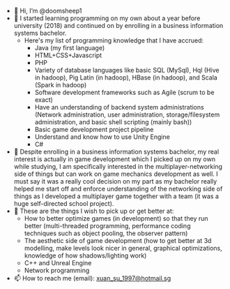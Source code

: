 - 👋 Hi, I’m @doomsheep1
- 👀 I started learning programming on my own about a year before university (2018) and continued on by enrolling in a business information systems bachelor.
  - Here's my list of programming knowledge that I have accrued:
    - Java (my first language)
    - HTML+CSS+Javascript
    - PHP
    - Variety of database languages like basic SQL (MySql), Hql (Hive in hadoop),
  Pig Latin (in hadoop), HBase (in hadoop), and Scala (Spark in hadoop)
    - Software development frameworks such as Agile (scrum to be exact)
    - Have an understanding of backend system administrations (Network administration, user administration, storage/filesystem administration, and basic shell scripting 
    (mainly bash)) 
    - Basic game development project pipeline
    - Understand and know how to use Unity Engine
    - C# 
- 👀 Despite enrolling in a business information systems bachelor, my real interest is actually in game development which I picked up on my own while studying, 
I am specifically interested in the multiplayer-networking side of things but can work on game mechanics development as well.
I must say it was a really cool decision on my part as my bachelor really helped me start off and enforce understanding of the networking side of things as I developed a
multiplayer game together with a team (it was a huge self-directed school project).
- 🌱 These are the things I wish to pick up or get better at:
  - How to better optimize games (in development) so that they run better (multi-threaded programming, performance coding techniques such as object pooling, the observer pattern)
  - The aesthetic side of game development (how to get better at 3d modelling, make levels look nicer in general, graphical optimizations, knowledge of how shadows/lighting work)
  - C++ and Unreal Engine
  - Network programming
- 📫 How to reach me (email): xuan_su_1997@hotmail.sg
<!---
doomsheep1/doomsheep1 is a ✨ special ✨ repository because its `README.md` (this file) appears on your GitHub profile.
You can click the Preview link to take a look at your changes.
--->
